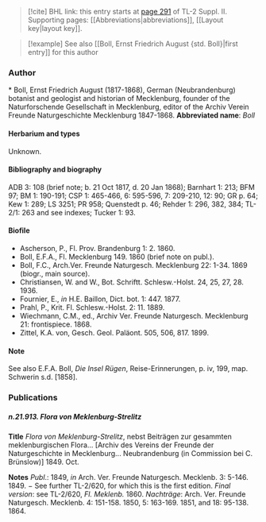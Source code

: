 > [!cite] BHL link: this entry starts at [page 291](https://www.biodiversitylibrary.org/page/33265488) of TL-2 Suppl. II.
> Supporting pages: [[Abbreviations|abbreviations]], [[Layout key|layout key]].

> [!example] See also [[Boll, Ernst Friedrich August {std. Boll}|first entry]] for this author

### Author

\* Boll, Ernst Friedrich August (1817-1868), German (Neubrandenburg) botanist and geologist and historian of Mecklenburg, founder of the Naturforschende Gesellschaft in Mecklenburg, editor of the Archiv Verein Freunde Naturgeschichte Mecklenburg 1847-1868. 
**Abbreviated name**: *Boll*

#### Herbarium and types

Unknown.

#### Bibliography and biography

ADB 3: 108 (brief note; b. 21 Oct 1817, d. 20 Jan 1868); Barnhart 1: 213; BFM 97; BM 1: 190-191; CSP 1: 465-466, 6: 595-596, 7: 209-210, 12: 90; GR p. 64; Kew 1: 289; LS 3251; PR 958; Quenstedt p. 46; Rehder 1: 296, 382, 384; TL-2/1: 263 and see indexes; Tucker 1: 93.

#### Biofile

- Ascherson, P., Fl. Prov. Brandenburg 1: 2. 1860.
- Boll, E.F.A., Fl. Mecklenburg 149. 1860 (brief note on publ.).
- Boll, F.C., Arch.Ver. Freunde Naturgesch. Mecklenburg 22: 1-34. 1869 (biogr., main source).
- Christiansen, W. and W., Bot. Schriftt. Schlesw.-Holst. 24, 25, 27, 28. 1936.
- Fournier, E., *in* H.E. Baillon, Dict. bot. 1: 447. 1877.
- Prahl, P., Krit. Fl. Schlesw.-Holst. 2: 11. 1889.
- Wiechmann, C.M., ed., Archiv Ver. Freunde Naturgesch. Mecklenburg 21: frontispiece. 1868.
- Zittel, K.A. von, Gesch. Geol. Paläont. 505, 506, 817. 1899.

#### Note

See also E.F.A. Boll, *Die Insel Rügen*, Reise-Erinnerungen, p. iv, 199, map. Schwerin s.d. \[1858\].

### Publications

##### n.21.913. Flora von Meklenburg-Strelitz

**Title**
*Flora von Meklenburg-Strelitz*, nebst Beiträgen zur gesammten meklenburgischen Flora... \[Archiv des Vereins der Freunde der Naturgeschichte in Mecklenburg... Neubrandenburg (in Commission bei C. Brünslow)\] 1849. Oct.

**Notes**
*Publ*.: 1849, *in* Arch. Ver. Freunde Naturgesch. Mecklenb. 3: 5-146. 1849. − See further TL-2/620, for which this is the first edition.
*Final version*: see TL-2/620, *Fl. Meklenb.* 1860.
*Nachträge*: Arch. Ver. Freunde Naturgesch. Mecklenb. 4: 151-158. 1850, 5: 163-169. 1851, and 18: 95-138. 1864.

